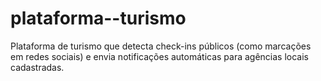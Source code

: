 # plataforma--turismo
Plataforma de turismo que detecta check-ins públicos (como marcações em redes sociais) e envia notificações automáticas para agências locais cadastradas.
